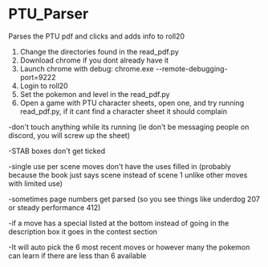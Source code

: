 # PTU_Parser
Parses the PTU pdf and clicks and adds info to roll20

1. Change the directories found in the read_pdf.py
2. Download chrome if you dont already have it
4. Launch chrome with debug: chrome.exe --remote-debugging-port=9222
5. Login to roll20
6. Set the pokemon and level in the read_pdf.py
7. Open a game with PTU character sheets, open one, and try running read_pdf.py, if it cant find a character sheet it should complain

-don't touch anything while its running (ie don't be messaging people on discord, you will screw up the sheet)

-STAB boxes don't get ticked

-single use per scene moves don't have the uses filled in (probably because the book just says scene instead of scene 1 unlike other moves with limited use)

-sometimes page numbers get parsed (so you see things like underdog 207 or steady performance 412)

-if a move has a special listed at the bottom instead of going in the description box it goes in the contest section

-It will auto pick the 6 most recent moves or however many the pokemon can learn if there are less than 6 available
